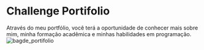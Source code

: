 # Challenge Portifolio
Através do meu portfólio, você terá a oportunidade de conhecer mais sobre mim, minha formação acadêmica e minhas habilidades em programação.
![bagde_portifolio](https://github.com/GuilhermeSerafim/portifolio/assets/129989701/1aef6881-d84e-449d-a2dd-b177f91ca974)
